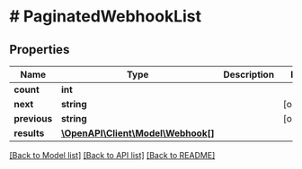# # PaginatedWebhookList

## Properties

Name | Type | Description | Notes
------------ | ------------- | ------------- | -------------
**count** | **int** |  |
**next** | **string** |  | [optional]
**previous** | **string** |  | [optional]
**results** | [**\OpenAPI\Client\Model\Webhook[]**](Webhook.md) |  |

[[Back to Model list]](../../README.md#models) [[Back to API list]](../../README.md#endpoints) [[Back to README]](../../README.md)
